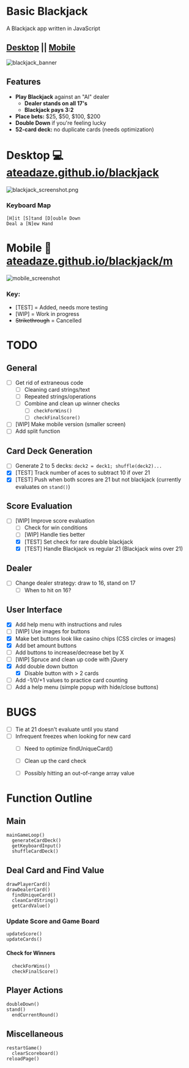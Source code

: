 # Basic Blackjack
A Blackjack app written in JavaScript

## [Desktop](https://ateadaze.github.io/blackjack) || [Mobile](https://ateadaze.github.io/blackjack/m)
![blackjack_banner](/blackjack/images/blackjack_banner.png)

## Features
* **Play Blackjack** against an "AI" dealer
  * **Dealer stands on all 17's**
  * **Blackjack pays 3:2**
* **Place bets:** $25, $50, $100, $200
* **Double Down** if you're feeling lucky
* **52-card deck:** no duplicate cards (needs optimization)

# Desktop 💻 [ateadaze.github.io/blackjack](https://ateadaze.github.io/blackjack)
![blackjack_screenshot.png](/blackjack/images/blackjack_screenshot.png)

### Keyboard Map
```
[H]it [S]tand [D]ouble Down
Deal a [N]ew Hand
```

# Mobile 📱 [ateadaze.github.io/blackjack/m](https://ateadaze.github.io/blackjack/m/)
![mobile_screenshot](/blackjack/images/blackjack-mobile_screenshot.png)

### Key:
* [TEST] = Added, needs more testing
* [WIP] = Work in progress
* ~~Strikethrough~~ = Cancelled

# TODO

## General
* [ ] Get rid of extraneous code
  * [ ] Cleaning card strings/text
  * [ ] Repeated strings/operations
  * [ ] Combine and clean up winner checks
    * [ ] `checkForWins()`
    * [ ] `checkFinalScore()`
* [ ] [WIP] Make mobile version (smaller screen)
* [ ] Add split function

## Card Deck Generation
* [ ] Generate 2 to  5 decks: `deck2 = deck1; shuffle(deck2)...`
* [x] [TEST] Track number of aces to subtract 10 if over 21
* [x] [TEST] Push when both scores are 21 but not blackjack (currently evaluates on `stand()`)

## Score Evaluation
* [ ] [WIP] Improve score evaluation
  * [ ] Check for win conditions
  * [ ] [WIP] Handle ties better
  * [x] [TEST] Set check for rare double blackjack
  * [x] [TEST] Handle Blackjack vs regular 21 (Blackjack wins over 21)

## Dealer
* [ ] Change dealer strategy: draw to 16, stand on 17
  * [ ] When to hit on 16?

## User Interface
* [x] Add help menu with instructions and rules
* [ ] [WIP] Use images for buttons
* [x] Make bet buttons look like casino chips (CSS circles or images)
* [x] Add bet amount buttons
* [ ] Add buttons to increase/decrease bet by X
* [ ] [WIP] Spruce and clean up code with jQuery
* [x] Add double down button
  * [x] Disable button with > 2 cards
* [ ] Add -1/0/+1 values to practice card counting
* [ ] Add a help menu (simple popup with hide/close buttons)

# BUGS

* [ ] Tie at 21 doesn't evaluate until you stand
* [ ] Infrequent freezes when looking for new card
  * [ ] Need to optimize findUniqueCard()
  * [ ] Clean up the card check
  * [ ] Possibly hitting an out-of-range array value


# Function Outline

## Main
```
mainGameLoop()
  generateCardDeck()
  getKeyboardInput()
  shuffleCardDeck()
```
## Deal Card and Find Value
```
drawPlayerCard()
drawDealerCard()
  findUniqueCard()
  cleanCardString()
  getCardValue()
```
### Update Score and Game Board
```
updateScore()
updateCards()
```
#### Check for Winners
```
  checkForWins()
  checkFinalScore()
```
## Player Actions
```
doubleDown()
stand()
  endCurrentRound()
```
## Miscellaneous
```
restartGame()
  clearScoreboard()
reloadPage()
```
